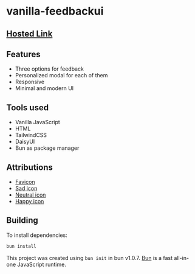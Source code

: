 # vanilla-feedbackui

## [Hosted Link](https://nirzon47-vanilla-feedback.vercel.app/)

## Features

- Three options for feedback
- Personalized modal for each of them
- Responsive
- Minimal and modern UI

## Tools used

- Vanilla JavaScript
- HTML
- TailwindCSS
- DaisyUI
- Bun as package manager

## Attributions

- [Favicon](https://www.flaticon.com/free-icon/feedback_2839172?term=feedback&page=1&position=6&origin=search&related_id=2839172)
- [Sad icon](https://www.flaticon.com/free-icon/sad_166527?term=unhappy&page=1&position=2&origin=search&related_id=166527)
- [Neutral icon](https://www.flaticon.com/free-icon/neutral_1791385?term=neutral&page=1&position=5&origin=search&related_id=1791385)
- [Happy icon](https://www.flaticon.com/free-icon/happiness_166538?term=happy&page=1&position=2&origin=search&related_id=166538)

## Building

To install dependencies:

```bash
bun install
```

This project was created using `bun init` in bun v1.0.7. [Bun](https://bun.sh) is a fast all-in-one JavaScript runtime.
